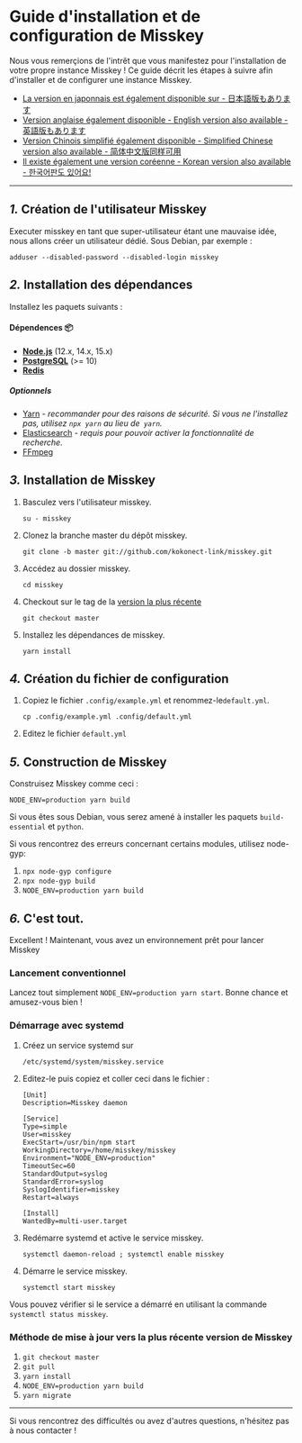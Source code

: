 Guide d'installation et de configuration de Misskey
================================================================

Nous vous remerçions de l'intrêt que vous manifestez pour l'installation de votre propre instance Misskey !
Ce guide décrit les étapes à suivre afin d'installer et de configurer une instance Misskey.

- [La version en japonnais est également disponible sur - 日本語版もあります](./setup.ja.md)
- [Version anglaise également disponible - English version also available - 英語版もあります](./setup.en.md)
- [Version Chinois simplifié également disponible - Simplified Chinese version also available - 简体中文版同样可用](./setup.zh.md)
- [Il existe également une version coréenne - Korean version also available - 한국어판도 있어요!](./setup.ko.md)

----------------------------------------------------------------

*1.* Création de l'utilisateur Misskey
----------------------------------------------------------------
Executer misskey en tant que super-utilisateur étant une mauvaise idée, nous allons créer un utilisateur dédié.
Sous Debian, par exemple :

```
adduser --disabled-password --disabled-login misskey
```

*2.* Installation des dépendances
----------------------------------------------------------------
Installez les paquets suivants :

#### Dépendences :package:
* **[Node.js](https://nodejs.org/en/)** (12.x, 14.x, 15.x)
* **[PostgreSQL](https://www.postgresql.org/)** (>= 10)
* **[Redis](https://redis.io/)**

##### Optionnels
* [Yarn](https://yarnpkg.com/) - *recommander pour des raisons de sécurité. Si vous ne l'installez pas, utilisez `npx yarn` au lieu de` yarn`.*
* [Elasticsearch](https://www.elastic.co/) - *requis pour pouvoir activer la fonctionnalité de recherche.*
* [FFmpeg](https://www.ffmpeg.org/)

*3.* Installation de Misskey
----------------------------------------------------------------
1. Basculez vers l'utilisateur misskey.

	`su - misskey`

2. Clonez la branche master du dépôt misskey.

	`git clone -b master git://github.com/kokonect-link/misskey.git`

3. Accédez au dossier misskey.

	`cd misskey`

4. Checkout sur le tag de la [version la plus récente](https://github.com/kokonect-link/misskey/releases/latest)

	`git checkout master`
 
5. Installez les dépendances de misskey.

	`yarn install`

*4.* Création du fichier de configuration
----------------------------------------------------------------
1. Copiez le fichier `.config/example.yml` et renommez-le`default.yml`.

	`cp .config/example.yml .config/default.yml`

2. Editez le fichier `default.yml`

*5.* Construction de Misskey
----------------------------------------------------------------

Construisez Misskey comme ceci :

`NODE_ENV=production yarn build`

Si vous êtes sous Debian, vous serez amené à installer les paquets `build-essential` et `python`.

Si vous rencontrez des erreurs concernant certains modules, utilisez node-gyp:

1. `npx node-gyp configure`
2. `npx node-gyp build`
3. `NODE_ENV=production yarn build`

*6.* C'est tout.
----------------------------------------------------------------
Excellent ! Maintenant, vous avez un environnement prêt pour lancer Misskey

### Lancement conventionnel
Lancez tout simplement `NODE_ENV=production yarn start`. Bonne chance et amusez-vous bien !

### Démarrage avec systemd

1. Créez un service systemd sur

	`/etc/systemd/system/misskey.service`

2. Editez-le puis copiez et coller ceci dans le fichier :

	```
	[Unit]
	Description=Misskey daemon

	[Service]
	Type=simple
	User=misskey
	ExecStart=/usr/bin/npm start
	WorkingDirectory=/home/misskey/misskey
	Environment="NODE_ENV=production"
	TimeoutSec=60
	StandardOutput=syslog
	StandardError=syslog
	SyslogIdentifier=misskey
	Restart=always

	[Install]
	WantedBy=multi-user.target
	```

3. Redémarre systemd et active le service misskey.

	`systemctl daemon-reload ; systemctl enable misskey`

4. Démarre le service misskey.

	`systemctl start misskey`

Vous pouvez vérifier si le service a démarré en utilisant la commande `systemctl status misskey`.

### Méthode de mise à jour vers la plus récente version de Misskey
1. `git checkout master`
2. `git pull`
3. `yarn install`
4. `NODE_ENV=production yarn build`
5. `yarn migrate`

----------------------------------------------------------------

Si vous rencontrez des difficultés ou avez d'autres questions, n'hésitez pas à nous contacter !
